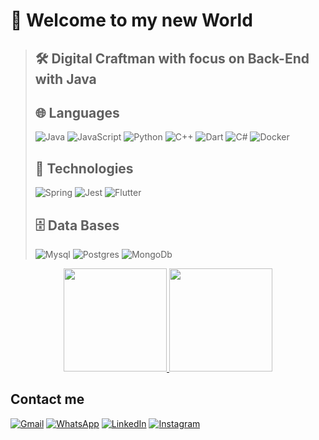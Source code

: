 # 🔴 Welcome to my new World
>
>## 🛠️ Digital Craftman with focus on Back-End with Java
>
>## 🌐 Languages
>![Java](https://img.shields.io/badge/Java-1C1C1C?style=for-the-badge&logo=openjdk&logoColor=white)
![JavaScript](https://img.shields.io/badge/JavaScript-1C1C1C?style=for-the-badge&logo=javascript&logoColor=F7DF1E)
![Python](https://img.shields.io/badge/Python-1C1C1C?style=for-the-badge&logo=python&logoColor=white)
![C++](https://img.shields.io/badge/C%2B%2B-1C1C1C?style=for-the-badge&logo=c%2B%2B&logoColor=white)
![Dart](https://img.shields.io/badge/Dart-1C1C1C?style=for-the-badge&logo=dart&logoColor=white)
![C#](https://img.shields.io/badge/C%23-1C1C1C?style=for-the-badge&logo=c-sharp&logoColor=white)
![Docker](https://img.shields.io/badge/Docker-1C1C1C?style=for-the-badge&logo=c-sharp&logoColor=white)
>
> ## 🔧 Technologies
>![Spring](https://img.shields.io/badge/Spring-1C1C1C?style=for-the-badge&logo=spring&logoColor=white)
![Jest](https://img.shields.io/badge/Jest-1C1C1C?style=for-the-badge&logo=Jest&logoColor=white)
![Flutter](https://img.shields.io/badge/Flutter-1C1C1C?style=for-the-badge&logo=flutter&logoColor=white)
>
>## 🗄️ Data Bases
>![Mysql](https://img.shields.io/badge/MySQL-1C1C1C?style=for-the-badge&logo=mysql&logoColor=white)
![Postgres](https://img.shields.io/badge/PostgreSQL-1C1C1C?style=for-the-badge&logo=postgresql&logoColor=white)
![MongoDb](https://img.shields.io/badge/MongoDB-1C1C1C?style=for-the-badge&logo=mongodb&logoColor=white)

<p align="center">
  <a href="https://github.com/anuraghazra/github-readme-stats">
    <img height="165" src="https://github-readme-stats.vercel.app/api?username=Brandaumm&show_icons=true&theme=transparent&border_color=DC143C&title_color=DC143C&border_radius=10&text_color=DC143C&icon_color=DC143C" />
  </a>
  <a href="https://github.com/anuraghazra/convoychat">
    <img height="165" src="https://github-readme-stats.vercel.app/api/top-langs?username=Brandaumm&layout=compact&langs_count=8&card_width=320&theme=transparent&hide=css,html&border_color=DC143C&text_color=DC143C&title_color=DC143C" />
  </a>
</p>

## Contact me
[![Gmail](https://img.shields.io/badge/Gmail-DC143C?style=for-the-badge&logo=gmail&logoColor=white)](mailto:nathan.victor.brandao@gmail.com)
[![WhatsApp](https://img.shields.io/badge/WhatsApp-DC143C?style=for-the-badge&logo=whatsapp&logoColor=white)](https://wa.me/8488180266)
[![LinkedIn](https://img.shields.io/badge/LinkedIn-DC143C?style=for-the-badge&logo=linkedin&logoColor=white)](https://www.linkedin.com/in/nathan-brandão-19968a28b/)
[![Instagram](https://img.shields.io/badge/Instagram-DC143C?style=for-the-badge&logo=instagram&logoColor=white)](https://www.instagram.com/_nathan_brandao_/)

